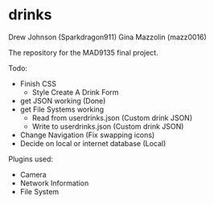 drinks
======
Drew Johnson (Sparkdragon911)
Gina Mazzolin (mazz0016)


The repository for the MAD9135 final project.

Todo:
- Finish CSS
  - Style Create A Drink Form
- get JSON working (Done)
- get File Systems working
  - Read from userdrinks.json (Custom drink JSON)
  - Write to userdrinks.json (Custom drink JSON)
- Change Navigation (Fix swapping icons)
- Decide on local or internet database (Local)

Plugins used:
- Camera
- Network Information
- File System
